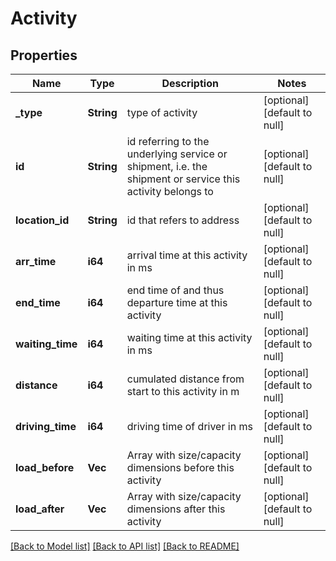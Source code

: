 # Activity

## Properties
Name | Type | Description | Notes
------------ | ------------- | ------------- | -------------
**_type** | **String** | type of activity | [optional] [default to null]
**id** | **String** | id referring to the underlying service or shipment, i.e. the shipment or service this activity belongs to | [optional] [default to null]
**location_id** | **String** | id that refers to address | [optional] [default to null]
**arr_time** | **i64** | arrival time at this activity in ms | [optional] [default to null]
**end_time** | **i64** | end time of and thus departure time at this activity | [optional] [default to null]
**waiting_time** | **i64** | waiting time at this activity in ms | [optional] [default to null]
**distance** | **i64** | cumulated distance from start to this activity in m | [optional] [default to null]
**driving_time** | **i64** | driving time of driver in ms | [optional] [default to null]
**load_before** | **Vec<i32>** | Array with size/capacity dimensions before this activity | [optional] [default to null]
**load_after** | **Vec<i32>** | Array with size/capacity dimensions after this activity | [optional] [default to null]

[[Back to Model list]](../README.md#documentation-for-models) [[Back to API list]](../README.md#documentation-for-api-endpoints) [[Back to README]](../README.md)


